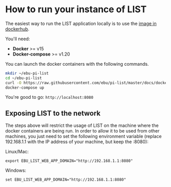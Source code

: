 # How to run your instance of LIST

The easiest way to run the LIST application locally is to use the [image in dockerhub](https://hub.docker.com/r/ebutech/pi-list/).

You'll need:

- **Docker** >= v15
- **Docker-compose** >= v1.20


You can launch the docker containers with the following commands.

```sh
mkdir ~/ebu-pi-list
cd ~/ebu-pi-list
curl -O https://raw.githubusercontent.com/ebu/pi-list/master/docs/docker-compose.yml
docker-compose up
```

You're good to go: `http://localhost:8080`

## Exposing LIST to the network

The steps above will restrict the usage of LIST on the machine where the docker containers are being run. In order to allow it to be used from other machines, you just need to set the following environment variable (replace 192.168.1.1 with the IP address of your machine, but keep the :8080):

Linux/Mac:

```export EBU_LIST_WEB_APP_DOMAIN="http://192.168.1.1:8080"```

Windows:

```set EBU_LIST_WEB_APP_DOMAIN="http://192.168.1.1:8080"```
